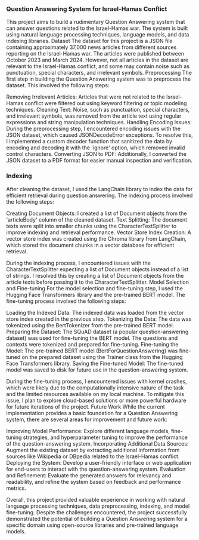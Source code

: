 ### Question Answering System for Israel-Hamas Conflict
This project aims to build a rudimentary Question Answering system that can answer questions related to the Israel-Hamas war. The system is built using natural language processing techniques, language models, and data indexing libraries.
Dataset
The dataset for this project is a JSON file containing approximately 37,000 news articles from different sources reporting on the Israel-Hamas war. The articles were published between October 2023 and March 2024. However, not all articles in the dataset are relevant to the Israel-Hamas conflict, and some may contain noise such as punctuation, special characters, and irrelevant symbols.
Preprocessing
The first step in building the Question Answering system was to preprocess the dataset. This involved the following steps:

Removing Irrelevant Articles: Articles that were not related to the Israel-Hamas conflict were filtered out using keyword filtering or topic modeling techniques.
Cleaning Text: Noise, such as punctuation, special characters, and irrelevant symbols, was removed from the article text using regular expressions and string manipulation techniques.
Handling Encoding Issues: During the preprocessing step, I encountered encoding issues with the JSON dataset, which caused JSONDecodeError exceptions. To resolve this, I implemented a custom decoder function that sanitized the data by encoding and decoding it with the 'ignore' option, which removed invalid control characters.
Converting JSON to PDF: Additionally, I converted the JSON dataset to a PDF format for easier manual inspection and verification.

### Indexing
After cleaning the dataset, I used the LangChain library to index the data for efficient retrieval during question answering. The indexing process involved the following steps:

Creating Document Objects: I created a list of Document objects from the 'articleBody' column of the cleaned dataset.
Text Splitting: The document texts were split into smaller chunks using the CharacterTextSplitter to improve indexing and retrieval performance.
Vector Store Index Creation: A vector store index was created using the Chroma library from LangChain, which stored the document chunks in a vector database for efficient retrieval.

During the indexing process, I encountered issues with the CharacterTextSplitter expecting a list of Document objects instead of a list of strings. I resolved this by creating a list of Document objects from the article texts before passing it to the CharacterTextSplitter.
Model Selection and Fine-tuning
For the model selection and fine-tuning step, I used the Hugging Face Transformers library and the pre-trained BERT model. The fine-tuning process involved the following steps:

Loading the Indexed Data: The indexed data was loaded from the vector store index created in the previous step.
Tokenizing the Data: The data was tokenized using the BertTokenizer from the pre-trained BERT model.
Preparing the Dataset: The SQuAD dataset (a popular question-answering dataset) was used for fine-tuning the BERT model. The questions and contexts were tokenized and prepared for fine-tuning.
Fine-tuning the Model: The pre-trained BERT model (BertForQuestionAnswering) was fine-tuned on the prepared dataset using the Trainer class from the Hugging Face Transformers library.
Saving the Fine-tuned Model: The fine-tuned model was saved to disk for future use in the question-answering system.

During the fine-tuning process, I encountered issues with kernel crashes, which were likely due to the computationally intensive nature of the task and the limited resources available on my local machine. To mitigate this issue, I plan to explore cloud-based solutions or more powerful hardware for future iterations of the project.
Future Work
While the current implementation provides a basic foundation for a Question Answering system, there are several areas for improvement and future work:

Improving Model Performance: Explore different language models, fine-tuning strategies, and hyperparameter tuning to improve the performance of the question-answering system.
Incorporating Additional Data Sources: Augment the existing dataset by extracting additional information from sources like Wikipedia or DBpedia related to the Israel-Hamas conflict.
Deploying the System: Develop a user-friendly interface or web application for end-users to interact with the question-answering system.
Evaluation and Refinement: Evaluate the generated answers for relevancy and readability, and refine the system based on feedback and performance metrics.

Overall, this project provided valuable experience in working with natural language processing techniques, data preprocessing, indexing, and model fine-tuning. Despite the challenges encountered, the project successfully demonstrated the potential of building a Question Answering system for a specific domain using open-source libraries and pre-trained language models.

